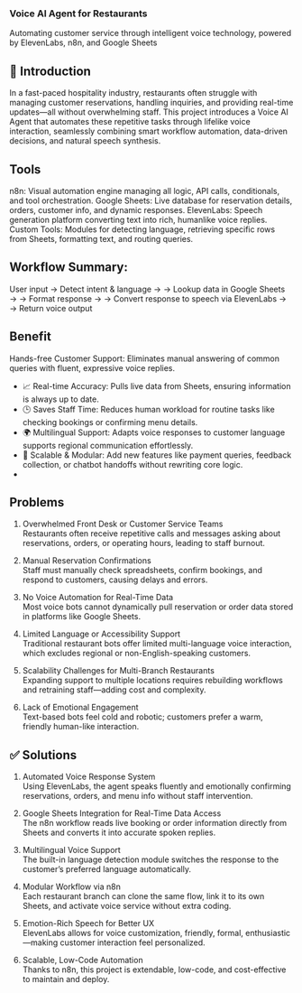 ### Voice AI Agent for Restaurants

Automating customer service through intelligent voice technology, powered by ElevenLabs, n8n, and Google Sheets

## 📌 Introduction
In a fast-paced hospitality industry, restaurants often struggle with managing customer reservations, handling inquiries, and providing real-time updates—all without overwhelming staff. This project introduces a Voice AI Agent that automates these repetitive tasks through lifelike voice interaction, seamlessly combining smart workflow automation, data-driven decisions, and natural speech synthesis.

## Tools

n8n:  Visual automation engine managing all logic, API calls, conditionals, and tool orchestration.
Google Sheets: Live database for reservation details, orders, customer info, and dynamic responses.
ElevenLabs: Speech generation platform converting text into rich, humanlike voice replies.
Custom Tools: Modules for detecting language, retrieving specific rows from Sheets, formatting text, and routing queries.

## Workflow Summary:
User input → Detect intent & language →
→ Lookup data in Google Sheets →
→ Format response →
→ Convert response to speech via ElevenLabs →
→ Return voice output

## Benefit

Hands-free Customer Support: Eliminates manual answering of common queries with fluent, expressive voice replies.
- 📈 Real-time Accuracy: Pulls live data from Sheets, ensuring information is always up to date.
- 🕒 Saves Staff Time: Reduces human workload for routine tasks like checking bookings or confirming menu details.
- 🌍 Multilingual Support: Adapts voice responses to customer language supports regional communication effortlessly.
- 🔄 Scalable & Modular: Add new features like payment queries, feedback collection, or chatbot handoffs without rewriting core logic.
- 

## Problems

1. Overwhelmed Front Desk or Customer Service Teams  
   Restaurants often receive repetitive calls and messages asking about reservations, orders, or operating hours, leading to staff burnout.

2. Manual Reservation Confirmations  
   Staff must manually check spreadsheets, confirm bookings, and respond to customers, causing delays and errors.

3. No Voice Automation for Real-Time Data  
   Most voice bots cannot dynamically pull reservation or order data stored in platforms like Google Sheets.

4. Limited Language or Accessibility Support  
   Traditional restaurant bots offer limited multi-language voice interaction, which excludes regional or non-English-speaking customers.

5. Scalability Challenges for Multi-Branch Restaurants  
   Expanding support to multiple locations requires rebuilding workflows and retraining staff—adding cost and complexity.

6. Lack of Emotional Engagement  
   Text-based bots feel cold and robotic; customers prefer a warm, friendly human-like interaction.

## ✅ Solutions

1. Automated Voice Response System  
   Using ElevenLabs, the agent speaks fluently and emotionally confirming reservations, orders, and menu info without staff intervention.

2. Google Sheets Integration for Real-Time Data Access  
   The n8n workflow reads live booking or order information directly from Sheets and converts it into accurate spoken replies.

3. Multilingual Voice Support  
   The built-in language detection module switches the response to the customer’s preferred language automatically.

4. Modular Workflow via n8n  
   Each restaurant branch can clone the same flow, link it to its own Sheets, and activate voice service without extra coding.

5. Emotion-Rich Speech for Better UX  
   ElevenLabs allows for voice customization, friendly, formal, enthusiastic—making customer interaction feel personalized.

6. Scalable, Low-Code Automation  
   Thanks to n8n, this project is extendable, low-code, and cost-effective to maintain and deploy.

 
